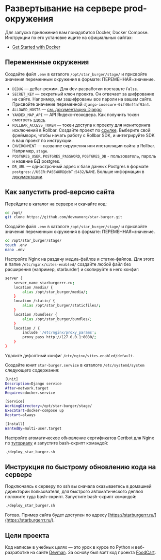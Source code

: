 # Развертывание на сервере prod-окружения

Для запуска приложения вам понадобится Docker, Docker Compose. Инструкции по его установке ищите на официальных сайтах:

- [Get Started with Docker](https://www.docker.com/get-started/)

## Переменнные окружения

Cоздайте файл `.env` в каталоге `/opt/star_burger/stage/` и присвойте значения переменным окружения в формате:
ПЕРЕМЕННАЯ=значение.

- `DEBUG` — дебаг-режим. Для dev-разработки поставьте `False`.
- `SECRET_KEY` — секретный ключ проекта. Он отвечает за шифрование на сайте. Например, им зашифрованы все пароли на
  вашем сайте. Присвойте значение переменной `django-insecure-0if40nf4nf93n4`.
- `ALLOWED_HOSTS` — [см. документацию Django](https://docs.djangoproject.com/en/3.1/ref/settings/#allowed-hosts)
- `YANDEX_MAP_API` — API Яндекс-геокодера. Как получить токен
  смотреть [здесь](https://dvmn.org/encyclopedia/api-docs/yandex-geocoder-api/).
- `ROLLBAR_ACCESS_TOKEN` — токен доступа к проекту для мониторинга исключений в Rollbar. Создайте проект
  по [ссылке](https://rollbar.com/). Выберите свой фреймворк, чтобы начать работу с
  Rollbar SDK, и интегрируйте SDK в ваш проект по инструкции.
- `ENVIRONMENT` — название окружения или инсталляции сайта в Rollbar. Например, `stage`.
- `POSTGRES_USER`, `POSTGRES_PASSWORD`, `POSTGRES_DB` - пользователь, пароль и назвние БД postgres.
- `DB_URL` — однострочный адрес к базе данных Postgres в формате `postgres://USER:PASSWORD@dbT:5432/NAME`. Больше
  информации в [документации](https://github.com/jacobian/dj-database-url).

## Как запустить prod-версию сайта

Перейдите в каталог на сервере и скачайте код:

```sh
cd /opt/
git clone https://github.com/devmanorg/star-burger.git
```

Cоздайте файл `.env` в каталоге `/opt/star_burger/stage/` и присвойте значения переменным окружения в формате:
ПЕРЕМЕННАЯ=значение.

```sh
cd /opt/star_burger/stage/
touch .env
nano .env
```

Настройте Nginx на раздачу медиа-файлов и статик-файлов. Для этого в папке `/etc/nginx/sites-enabled/` создайте любой
файл без расширения (например, starburder) и скопируйте в него конфиг:

```sh
server {
    server_name starburgerrr.ru;
    location /media/ {
        alias /opt/star_burger/media/;
    }
    location /static/ {
        alias /opt/star_burger/staticfiles/;
    }
    location /bundles/ {
        alias /opt/star_burger/bundles/;
    }
    location / {
        include '/etc/nginx/proxy_params';
        proxy_pass http://127.0.0.1:8080/;
    }
}
```

Удалите дефолтный конфиг `/etc/nginx/sites-enabled/default`.

Создайте юнит `star-burger.service` в каталоге `/etc/systemd/system` следующего содержания:

```sh
[Unit]
Description=Django service
After=network.target
Requires=docker.service

[Service]
WorkingDirectory=/opt/star-burger/stage/
ExecStart=docker-compose up
Restart=always

[Install]
WantedBy=multi-user.target
```

Настройте атоматическое обновление сертификатов Certbot для Nginx
по [туториалу](https://dvmn.org/encyclopedia/deploy/renewing-certbot-certificates-for-nginx-using-a-systemd-timer/) и
запустите bash-скрипт командой:

```sh
./deploy_star_burger.sh
```

## Инструкция по быстрому обновлению кода на сервере

Подключаясь к серверу по ssh вы сначала оказываетесь в домашней директории пользователя, для быстрого
автоматического деплоя положите туда bash-скрипт. Запустите bash-скрипт командой:

```sh
./deploy_star_burger.sh
```

Готово. Пример сайта будет доступен по адресу [https://starburgerrr.ru/](https://starburgerrr.ru/).

## Цели проекта

Код написан в учебных целях — это урок в курсе по Python и веб-разработке на сайте [Devman](https://dvmn.org). За основу
был взят код проекта [FoodCart](https://github.com/Saibharath79/FoodCart).
